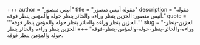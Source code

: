 +++
author = "أنيس منصور"
title = "مقولة أنيس منصور"
description = "مقولة أنيس منصور: الحزين ينظر وراءه والحائر ينظر حوله والمؤمن ينظر فوقه."
quote = '''الحزين ينظر وراءه والحائر ينظر حوله والمؤمن ينظر فوقه.''' 
slug = "الحزين-ينظر-وراءه-والحائر-ينظر-حوله-والمؤمن-ينظر-فوقه"
+++
الحزين ينظر وراءه والحائر ينظر حوله والمؤمن ينظر فوقه.
